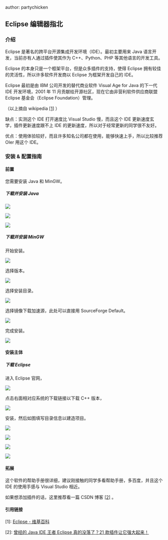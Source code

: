 author: partychicken

## Eclipse 编辑器指北

### 介绍

Eclipse 是著名的跨平台开源集成开发环境（IDE）。最初主要用来 Java 语言开发，当前亦有人通过插件使其作为 C++、Python、PHP 等其他语言的开发工具。

Eclipse 的本身只是一个框架平台，但是众多插件的支持，使得 Eclipse 拥有较佳的灵活性，所以许多软件开发商以 Eclipse 为框架开发自己的 IDE。

Eclipse 最初是由 IBM 公司开发的替代商业软件 Visual Age for Java 的下一代 IDE 开发环境，2001 年 11 月贡献给开源社区，现在它由非营利软件供应商联盟 Eclipse 基金会（Eclipse Foundation）管理。

（以上摘自 wikipedia [\[1\]](https://zh.wikipedia.org/wiki/Eclipse) ）

缺点：实测这个 IDE 打开速度比 Visual Studio 慢，而且这个 IDE 更新速度玄学，插件更新速度跟不上 IDE 的更新速度，所以对于经常更新的同学很不友好。

优点：使用体验较好，而且许多知名公司都在使用，能够快速上手，所以比较推荐 OIer 用这个 IDE。

### 安装 & 配置指南

#### 前置

您需要安装 Java 和 MinGW。

##### 下载并安装 Java

![](./images/eclipse1-1.png)

![](./images/eclipse1-2.png)

![](./images/eclipse1-3.png)

##### 下载并安装 MinGW

开始安装。

![](./images/eclipse1-4.png)

选择版本。

![](./images/eclipse1-5.png)

选择安装目录。

![](./images/eclipse1-6.png)

选择镜像下载加速源，此处可以直接用 SourceForge Default。

![](./images/eclipse1-7.png)

完成安装。

![](./images/eclipse1-8.png)

#### 安装主体

##### 下载 Eclipse

进入 Eclipse 官网，

![](./images/eclipse2.png)

点击右面相对应系统的下载链接以下载 C++ 版本，

![](./images/eclipse3.png)

安装，然后如图填写目录信息以建造项目。

![](./images/eclipse4.png)

![](./images/eclipse5.png)

![](./images/eclipse6.png)

![](./images/eclipse7.png)

#### 拓展

这个软件的帮助手册很详细，建议刚接触的同学多看帮助手册，多百度，并且这个 IDE 的使用手感与 Visual Studio 相近。

如果想添加插件的话，这里推荐看一篇 CSDN 博客 [\[2\]](https://blog.csdn.net/csdnnews/article/details/78495979) 。

#### 引用链接

[1]&#x3A; [Eclipse - 维基百科](https://zh.wikipedia.org/wiki/Eclipse) 

[2]&#x3A; [曾经的 Java IDE 王者 Eclipse 真的没落了？21 款插件让它强大起来！](https://blog.csdn.net/csdnnews/article/details/78495979) 
